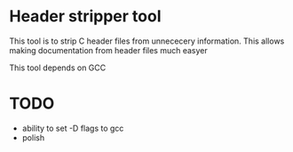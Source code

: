 # Header stripper tool
This tool is to strip C header files from unnececery information. This allows making documentation from header files much easyer
  
This tool depends on GCC

# TODO
- ability to set -D flags to gcc
- polish
